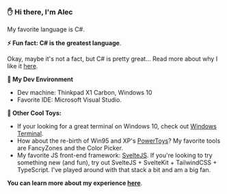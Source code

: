 ### ✋ Hi there, I'm Alec
 
My favorite language is C#. 

__⚡ Fun fact: C# is the greatest language__.

Okay, maybe it's not a fact, but C# is pretty great... Read more about why I like it [here](https://adv68.github.io/adv68/CSHARP).

__🔨 My Dev Environment__

- Dev machine: Thinkpad X1 Carbon, Windows 10
- Favorite IDE: Microsoft Visual Studio.

__🔧 Other Cool Toys:__

- If your looking for a great terminal on Windows 10, check out [Windows Terminal](https://github.com/microsoft/terminal).
- How about the re-birth of Win95 and XP's [PowerToys](https://github.com/microsoft/PowerToys)? My favorite tools are FancyZones and the Color Picker.
- My favorite JS front-end framework: [SvelteJS](https://github.com/sveltejs/svelte). If you're looking to try something new (and fun), try out SvelteJS + SvelteKit + TailwindCSS + TypeScript. I've played around with that stack a bit and am a big fan. 

__You can learn more about my experience [here](https://adv68.github.io/adv68/ABOUT)__.
